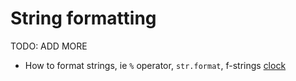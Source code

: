 # String formatting

TODO: ADD MORE

- How to format strings, ie `%` operator, `str.format`, f-strings [clock](../exercise-concepts/clock.md)
